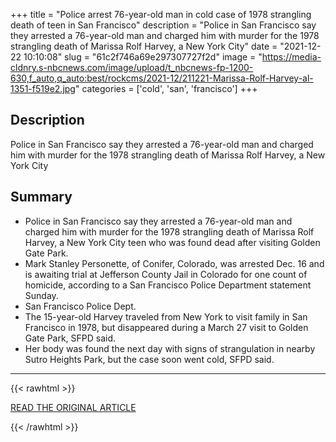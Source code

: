 +++
title = "Police arrest 76-year-old man in cold case of 1978 strangling death of teen in San Francisco"
description = "Police in San Francisco say they arrested a 76-year-old man and charged him with murder for the 1978 strangling death of Marissa Rolf Harvey, a New York City"
date = "2021-12-22 10:10:08"
slug = "61c2f746a69e297307727f2d"
image = "https://media-cldnry.s-nbcnews.com/image/upload/t_nbcnews-fp-1200-630,f_auto,q_auto:best/rockcms/2021-12/211221-Marissa-Rolf-Harvey-al-1351-f519e2.jpg"
categories = ['cold', 'san', 'francisco']
+++

## Description

Police in San Francisco say they arrested a 76-year-old man and charged him with murder for the 1978 strangling death of Marissa Rolf Harvey, a New York City

## Summary

- Police in San Francisco say they arrested a 76-year-old man and charged him with murder for the 1978 strangling death of Marissa Rolf Harvey, a New York City teen who was found dead after visiting Golden Gate Park.
- Mark Stanley Personette, of Conifer, Colorado, was arrested Dec. 16 and is awaiting trial at Jefferson County Jail in Colorado for one count of homicide, according to a San Francisco Police Department statement Sunday.
- San Francisco Police Dept.
- The 15-year-old Harvey traveled from New York to visit family in San Francisco in 1978, but disappeared during a March 27 visit to Golden Gate Park, SFPD said.
- Her body was found the next day with signs of strangulation in nearby Sutro Heights Park, but the case soon went cold, SFPD said.

---

{{< rawhtml >}}
  <p class="article-category">
    <a target="_blank" href="https://www.nbcnews.com/news/us-news/police-arrest-76-year-old-man-cold-case-1978-strangling-death-teen-san-rcna9550">READ THE ORIGINAL ARTICLE</a>
  </p>
{{< /rawhtml >}}